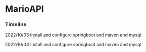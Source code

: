 # MarioAPI

### Timeline
2022/10/03
Install and configure springboot and maven and mysql

2022/10/04
Install and configure springboot and maven and mysql


